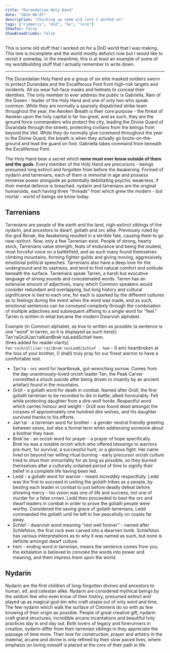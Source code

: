 ```yaml
---
title: "Durandalian Holy Hand"
date: "2024-08-07"
description: "Chucking up some old lore I worked on"
tags: ["cimmeris", "dnd", "5e", "lore"]
ShowToc: false
ShowBreadCrumbs: false
---
```


This is some old stuff that I worked on for a DnD world that I was making. This lore is incomplete and the world mostly defunct now but I would like to revisit it someday. In the meantime, this is at least an example of some of my worldbuilding stuff that I actually remember to write down.

---

The Durandalian Holy Hand are a group of six elite masked soldiers sworn to protect Durandala and the Excaliferous Font from high-risk targets and incidents. All six wear full-face masks and helmets to conceal their identities. The only member to ever address the public is Gabriella, Ram of the Queen - leader of the Holy Hand and one of only two who speak common. While they are normally a sparsely dispatched strike team throughout the year, the Awoken Breath is their core purpose - the threat of Awoken upon the holy capital is far too great, and as such, they are the ground force commanders who protect the city, leading the Divine Guard of Durandala through the streets, protecting civilians from the beings from beyond the Veil. While they do normally give command throughout the year to the Divine Guard, the breath is when they actually go boots-on-the-ground and lead the guard on foot. Gabriella takes command from beneath the Excaliferous Font.

The Holy Hand bear a secret which **none must ever know outside of them and the gods.** Every member of the Holy Hand are precursors - beings presumed long extinct and forgotten from before the Awakening. Formed of nydarin and tarrenians, each of them is immortal in age and possess immense power alongside an potentially debilitating psychic weakness, if their mental defence is breached. nydarin and tarrenians are the original humanoids, each having three "threads" from which grew the modern - but mortal - world of beings we know today.

## Tarrenians

Tarrenians are people of the earth and the land, nigh-extinct siblings of the nydarin, and ancestors to dwarf, goliath and orc alike. Previously ruled by the god Renak, the Awakening resulted in a terrible fate, causing them to go near-extinct. Now, only a few Tarrenian exist. People of strong, hearty stock, Tarrenians value strength, feats of endurance and being the loudest, most forceful voice on a battlefield, and as such many found themselves climbing mountains, forming fighter guilds and giving moving, aggressively emotional political speeches. Tarrenians also have a deep love for the underground and its vastness, and tend to find natural comfort and solitude beneath the surface. Tarrenians speak Tarren, a harsh but evocative language of strong sounds and concatenated words. Tarren has an extensive amount of adjectives, many which Common speakers would consider redundant and overlapping, but long history and cultural significance is tied to each one, for each is sparked by the different cultures as to feelings during the event when the word was made, and as such, emotional sentences can be conveyed complexly through the combination of multiple adjectives and subsequent affixing to a single word for "feel." Tarren is written in what became the modern Dwarvish alphabet.

Example (in Common alphabet, as true to written as possible (a sentence is one "word" in tarren, so it is displayed as such here)):\
Tan'raGrüllJan'raiKantBrek'naLeddSchlef-hem.\
(lines added for reader clarity)\
`Tan'ra|Grüll|Jan'rai|Brek'na|Ledd|Schlef - hem` - {I am} heartbroken at the loss of your brother, {I shall} truly pray for our finest warrior to have a comfortable rest.

- Tan'ra - orc word for heartbreak, gut-wrenching sorrow. Comes from the day unanimously-loved orcish leader Tan, the Peak Carver committed a shock suicide after being driven to insanity by an ancient artefact found in the mountains.
- Grüll - a goliath word for death in combat. Named after Grüll, the first goliath tarrenian to be recorded to die in battle, albeit honourably. Fell while protecting daughter from a dire-wolf horde. Respectful word which carries honour and weight - Grüll was found dead amongst the corpses of approximately one hundred dire wolves, and his daughter survived thanks to his efforts.
- Jan'rai - a tarrenian word for brother - a gender neutral friendly greeting between sexes, but also a formal term when addressing someone about a brother they have.
- Brek'na - an orcish word for prayer - a prayer of hope specifically. Brek'na was a notable orcish witch who offered blessings to warriors pre-hunt, for survival, a successful hunt, or a glorious fight. Her name lived on beyond her willing ritual burning - early precursor orcish culture tried to shun their immortality for as long as possible, so they burned themselves after a culturally ordained period of time to signify their belief in a complete life having been led.
- Ledd - a goliath word for warrior - meant *incredibly* respectfully. Ledd was the first to succeed in uniting the goliath tribes as a people, by besting each leader in combat to just before deadly defeat before showing mercy - his vision was one of life and success, not one of murder for a false crown. Ledd then proceeded to best the orc and dwarf leaders in combat in order to prove the goliath people were worthy. Considered the saving grace of goliath tarrenians, Ledd commanded the goliath until he left to live peacefully on coasts far away.
- Schlef - dwarvish word meaning "rest well forever" - named after Schlefston, the first rock ever carved into a dwarven tomb. Schlefston has various interpretations as to why it was named as such, but none is definite amongst dwarf culture.
- hem - ending word in tarrenian, means the sentence comes from you. the exhalation is believed to convoke the words into power and meaning, and them impress them upon the world.

## Nydarin

Nydarin are the first children of long-forgotten divines and ancestors to human, elf, and celestan alike. Nydarin are considered mythical beings by the seldom few who even know of their history, presumed extinct and played up as magical god-kin who craft utopia out of only word and time. The few nydarin which walk the surface of Cimmeris do so with as few knowing of their origin as possible. People of great creative gift, nydarin craft grand structures, incredible arcane incantations and beautiful holy practices day in and day out. Both lovers of legacy and forerunners in creation, nydarin differ from their tarrenian siblings in they appreciate the passage of time more. Their love for construction, prayer and artistry in the material, arcane and divine is only refined by their slow paced lives, where emphasis on loving oneself is placed at the core of their path in life.
